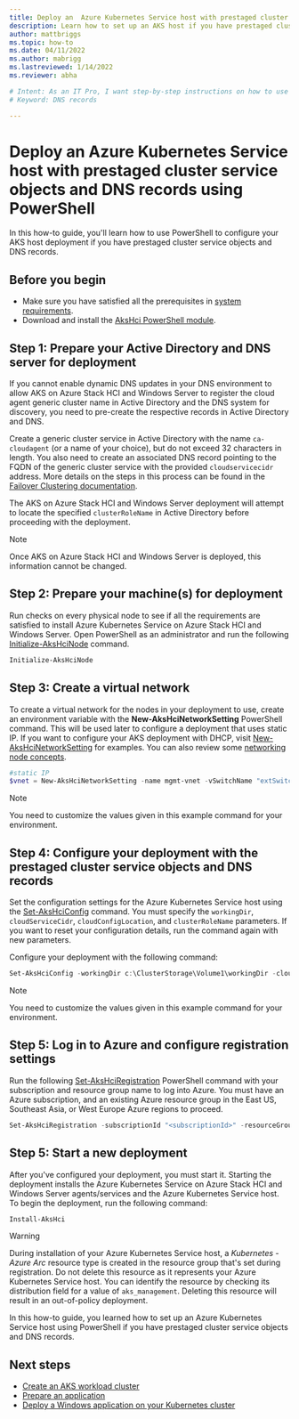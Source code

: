 ```yaml
---
title: Deploy an  Azure Kubernetes Service host with prestaged cluster service objects and DNS records using PowerShell
description: Learn how to set up an AKS host if you have prestaged cluster service objects and DNS records.
author: mattbriggs
ms.topic: how-to
ms.date: 04/11/2022
ms.author: mabrigg 
ms.lastreviewed: 1/14/2022
ms.reviewer: abha

# Intent: As an IT Pro, I want step-by-step instructions on how to use PowerShell to use prestaged cluster objects to deploy my AKS host.
# Keyword: DNS records

---
```


# Deploy an  Azure Kubernetes Service host with prestaged cluster service objects and DNS records using PowerShell 

In this how-to guide, you'll learn how to use PowerShell to configure your AKS host deployment if you have prestaged cluster service objects and DNS records.

## Before you begin

- Make sure you have satisfied all the prerequisites in [system requirements](system-requirements.md). 
- Download and install the [AksHci PowerShell module](./kubernetes-walkthrough-powershell.md#install-the-akshci-powershell-module).

## Step 1: Prepare your Active Directory and DNS server for deployment

If you cannot enable dynamic DNS updates in your DNS environment to allow AKS on Azure Stack HCI and Windows Server to register the cloud agent generic cluster name in Active Directory and the DNS system for discovery, you need to pre-create the respective records in Active Directory and DNS.

Create a generic cluster service in Active Directory with the name `ca-cloudagent` (or a name of your choice), but do not exceed 32 characters in length. You also need to create an associated DNS record pointing to the FQDN of the generic cluster service with the provided `cloudservicecidr` address. More details on the steps in this process can be found in the [Failover Clustering documentation](/windows-server/failover-clustering/prestage-cluster-adds).

The AKS on Azure Stack HCI and Windows Server deployment will attempt to locate the specified `clusterRoleName` in Active Directory before proceeding with the deployment.

> [!Note] 
> Once AKS on Azure Stack HCI and Windows Server is deployed, this information cannot be changed.

## Step 2: Prepare your machine(s) for deployment

Run checks on every physical node to see if all the requirements are satisfied to install Azure Kubernetes Service on Azure Stack HCI and Windows Server. Open PowerShell as an administrator and run the following [Initialize-AksHciNode](./reference/ps/initialize-akshcinode.md) command.

```powershell
Initialize-AksHciNode
```

## Step 3: Create a virtual network

To create a virtual network for the nodes in your deployment to use, create an environment variable with the **New-AksHciNetworkSetting** PowerShell command. This will be used later to configure a deployment that uses static IP. If you want to configure your AKS deployment with DHCP, visit [New-AksHciNetworkSetting](./reference/ps/new-akshcinetworksetting.md) for examples. You can also review some [networking node concepts](./concepts-node-networking.md).

```powershell
#static IP
$vnet = New-AksHciNetworkSetting -name mgmt-vnet -vSwitchName "extSwitch" -k8sNodeIpPoolStart "172.16.10.1" -k8sNodeIpPoolEnd "172.16.10.255" -vipPoolStart "172.16.255.0" -vipPoolEnd "172.16.255.254" -ipAddressPrefix "172.16.0.0/16" -gateway "172.16.0.1" -dnsServers "172.16.0.1" 
```

> [!NOTE]
> You need to customize the values given in this example command for your environment.

## Step 4: Configure your deployment with the prestaged cluster service objects and DNS records

Set the configuration settings for the Azure Kubernetes Service host using the [Set-AksHciConfig](./reference/ps/set-akshciconfig.md) command. You must specify the `workingDir`, `cloudServiceCidr`, `cloudConfigLocation`, and `clusterRoleName` parameters. If you want to reset your configuration details, run the command again with new parameters.

Configure your deployment with the following command:

```powershell
Set-AksHciConfig -workingDir c:\ClusterStorage\Volume1\workingDir -cloudConfigLocation c:\clusterstorage\volume1\Config -vnet $vnet -cloudservicecidr "172.16.10.10/16" -clusterRoleName "ca-cloudagent"
```

> [!NOTE]
> You need to customize the values given in this example command for your environment.

## Step 5: Log in to Azure and configure registration settings

Run the following [Set-AksHciRegistration](./reference/ps/set-akshciregistration.md) PowerShell command with your subscription and resource group name to log into Azure. You must have an Azure subscription, and an existing Azure resource group in the East US, Southeast Asia, or West Europe Azure regions to proceed.

```powershell
Set-AksHciRegistration -subscriptionId "<subscriptionId>" -resourceGroupName "<resourceGroupName>"
```

## Step 5: Start a new deployment

After you've configured your deployment, you must start it. Starting the deployment installs the Azure Kubernetes Service on Azure Stack HCI and Windows Server agents/services and the Azure Kubernetes Service host. To begin the deployment, run the following command:

```powershell
Install-AksHci
```

> [!WARNING]
> During installation of your Azure Kubernetes Service host, a *Kubernetes - Azure Arc* resource type is created in the resource group that's set during registration. Do not delete this resource as it represents your Azure Kubernetes Service host. You can identify the resource by checking its distribution field for a value of `aks_management`. Deleting this resource will result in an out-of-policy deployment.

In this how-to guide, you learned how to set up an Azure Kubernetes Service host using PowerShell if you have prestaged cluster service objects and DNS records. 

## Next steps
- [Create an AKS workload cluster](./reference/ps/new-akshcicluster.md)
- [Prepare an application](./tutorial-kubernetes-prepare-application.md)
- [Deploy a Windows application on your Kubernetes cluster](./deploy-windows-application.md)
